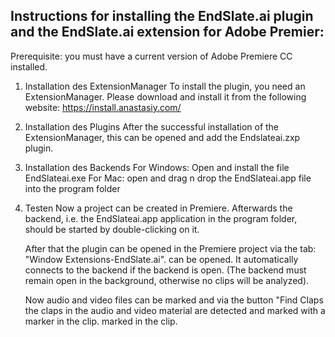 ## Instructions for installing the EndSlate.ai plugin and the EndSlate.ai extension for Adobe Premier:

Prerequisite: you must have a current version of Adobe Premiere CC installed.


1. Installation des ExtensionManager
   To install the plugin, you need an ExtensionManager.
   Please download and install it from the following website:
   https://install.anastasiy.com/

2. Installation des Plugins
   After the successful installation of the ExtensionManager, this can be opened
   and add the Endslateai.zxp plugin.

3. Installation des Backends
   For Windows: Open and install the file EndSlateai.exe 
   For Mac: open and drag n drop the EndSlateai.app file into the program folder

4. Testen
   Now a project can be created in Premiere. Afterwards the backend, 
   i.e. the EndSlateai.app application in the program folder, should be started by double-clicking on it.
   
   After that the plugin can be opened in the Premiere project via the tab: "Window Extensions-EndSlate.ai".
   can be opened. It automatically connects to the backend if the backend is open. 
   (The backend must remain open in the background, otherwise no clips will be analyzed).

   Now audio and video files can be marked and via the button "Find Claps 
   the claps in the audio and video material are detected and marked with a marker in the clip. 
   marked in the clip.
